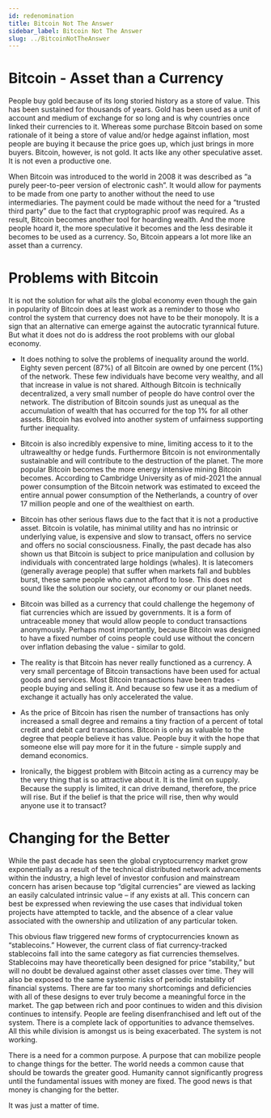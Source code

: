```yaml
---
id: redenomination
title: Bitcoin Not The Answer
sidebar_label: Bitcoin Not The Answer
slug: ../BitcoinNotTheAnswer
---
```


# Bitcoin - Asset than a Currency
People buy gold because of its long storied history as a store of value. This has been sustained for thousands of years. Gold has been used as a unit of account and medium of exchange for so long and is why countries once linked their currencies to it.
Whereas some purchase Bitcoin based on some rationale of it being a store of value and/or hedge against inflation, most people are buying it because the price goes up, which just brings in more buyers.
Bitcoin, however, is not gold. It acts like any other speculative asset. It is not even a productive one.

When Bitcoin was introduced to the world in 2008 it was described as “a purely peer-to-peer version of electronic cash”. It would allow for payments to be made from one party to another without the need to use intermediaries. The payment could be made without the need for a “trusted third party” due to the fact that cryptographic proof was required.
As a result, Bitcoin becomes another tool for hoarding wealth. And the more people hoard it, the more speculative it becomes and the less desirable it becomes to be used as a currency. So, Bitcoin appears a lot more like an asset than a currency.
# Problems with Bitcoin
It is not the solution for what ails the global economy even though the gain in popularity of Bitcoin does at least work as a reminder to those who control the system that currency does not have to be their monopoly. It is a sign that an alternative can emerge against the autocratic tyrannical future. 
But what it does not do is address the root problems with our global economy. 

* It does nothing to solve the problems of inequality around the world. Eighty seven percent (87%) of all Bitcoin are owned by one percent (1%) of the network. These few individuals have become very wealthy, and all that increase in value is not shared. Although Bitcoin is technically decentralized, a very small number of people do have control over the network. The distribution of Bitcoin sounds just as unequal as the accumulation of wealth that has occurred for the top 1% for all other assets. Bitcoin has evolved into another system of unfairness supporting further inequality.

* Bitcoin is also incredibly expensive to mine, limiting access to it to the ultrawealthy or hedge funds. Furthermore Bitcoin is not environmentally sustainable and will contribute to the destruction of the planet. The more popular Bitcoin becomes the more energy intensive mining Bitcoin becomes. According to Cambridge University as of mid-2021 the annual power consumption of the Bitcoin network was estimated to exceed the entire annual power consumption of the Netherlands, a country of over 17 million people and one of the wealthiest on earth. 

* Bitcoin has other serious flaws due to the fact that it is not a productive asset. Bitcoin is volatile, has minimal utility and has no intrinsic or underlying value, is expensive and slow to transact, offers no service and offers no social consciousness. Finally, the past decade has also shown us that Bitcoin is subject to price manipulation and collusion by individuals with concentrated large holdings (whales). It is latecomers (generally average people) that suffer when markets fall and bubbles burst, these same people who cannot afford to lose. This does not sound like the solution our society, our economy or our planet needs.  

* Bitcoin was billed as a currency that could challenge the hegemony of fiat currencies which are issued by governments. It is a form of untraceable money that would allow people to conduct transactions anonymously. Perhaps most importantly, because Bitcoin was designed to have a fixed number of coins people could use without the concern over inflation debasing the value - similar to gold.  

* The reality is that Bitcoin has never really functioned as a currency. A very small percentage of Bitcoin transactions have been used for actual goods and services. Most Bitcoin transactions have been trades - people buying and selling it. And because so few use it as a medium of exchange it actually has only accelerated  the value.

* As the price of Bitcoin has risen the number of transactions has only increased a small degree and remains a tiny fraction of a percent of total credit and debit card transactions. Bitcoin is only as valuable to the degree that people believe it has value. People buy it with the hope that someone else will pay more for it in the future - simple supply and demand economics.

* Ironically, the biggest problem with Bitcoin acting as a currency may be the very thing that is so attractive about it. It is the limit on supply. Because the supply is limited, it can drive demand, therefore, the price will rise. But if the belief is that the price will rise, then why would anyone use it to transact?

# Changing for the Better
While the past decade has seen the global cryptocurrency market grow exponentially as a result of the technical distributed network advancements within the industry, a high level of investor confusion and mainstream concern has arisen because top “digital currencies” are viewed as lacking an easily calculated intrinsic value – if any exists at all. This concern can best be expressed when reviewing the use cases that individual token projects have attempted to tackle, and the absence of a clear value associated with the ownership and utilization of any particular token. 

This obvious flaw triggered new forms of cryptocurrencies known as “stablecoins.” However, the current class of fiat currency-tracked stablecoins fall into the same category as fiat currencies themselves. Stablecoins may have theoretically been designed for price “stability,” but will no doubt be devalued against other asset classes over time. They will also be exposed to the same systemic risks of periodic instability of financial systems. There are far too many shortcomings and deficiencies with all of these designs to ever truly become a meaningful force in the market. 
The gap between rich and poor continues to widen and this division continues to intensify. People are feeling disenfranchised and left out of the system. There is a complete lack of opportunities to advance themselves. All this while division is amongst us is being exacerbated. 
The system is not working.

There is a need for a common purpose. A purpose that can mobilize people to change things for the better. The world needs a common cause that should be towards the greater good.
Humanity cannot significantly progress until the fundamental issues with money are fixed. The good news is that money is changing for the better.

It was just a matter of time.
